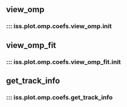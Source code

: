 ## view_omp
### ::: iss.plot.omp.coefs.view_omp.__init__

## view_omp_fit
### ::: iss.plot.omp.coefs.view_omp_fit.__init__

## get_track_info
### ::: iss.plot.omp.coefs.get_track_info